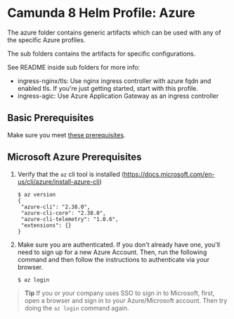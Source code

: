 # Camunda 8 Helm Profile: Azure

The azure folder contains generic artifacts which can be used with any of the specific Azure profiles. 

The sub folders contains the artifacts for specific configurations. 

See README inside sub folders for more info:
- ingress-nginx/tls: Use nginx ingress controller with azure fqdn and enabled tls. If you're just getting started, start with this profile. 
- ingress-agic: Use Azure Application Gateway as an ingress controller

## Basic Prerequisites

Make sure you meet [these prerequisites](https://github.com/camunda-community-hub/camunda-8-helm-profiles/blob/master/README.md#prerequisites).

## Microsoft Azure Prerequisites

1. Verify that the `az` cli tool is installed (https://docs.microsoft.com/en-us/cli/azure/install-azure-cli)

       $ az version
       {
        "azure-cli": "2.38.0",
        "azure-cli-core": "2.38.0",
        "azure-cli-telemetry": "1.0.6",
        "extensions": {}
       }

2. Make sure you are authenticated. If you don't already have one, you'll need to sign up for a new
   Azure Account. Then, run the following command and then follow the instructions to authenticate via your browser.

       $ az login

> **Tip** If you or your company uses SSO to sign in to Microsoft, first, open a browser and sign in
> to your Azure/Microsoft account. Then try doing the `az login` command again.



